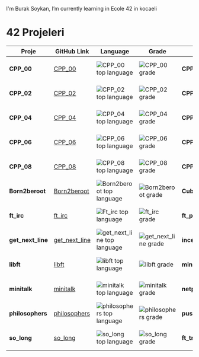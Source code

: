 I'm Burak Soykan, I’m currently learning in Ecole 42 in kocaeli

# 42 Projeleri

| Proje              | GitHub Link                                                            | Language                                                                                                     | Grade                                                                                       | Proje              | GitHub Link                                                            | Language                                                                                                     | Grade                                                                                       |
|--------------------|------------------------------------------------------------------------|--------------------------------------------------------------------------------------------------------------|---------------------------------------------------------------------------------------------|--------------------|------------------------------------------------------------------------|--------------------------------------------------------------------------------------------------------------|---------------------------------------------------------------------------------------------|
| **CPP_00**         | [CPP_00](https://github.com/bruak/CPP_00.git)                         | ![CPP_00 top language](https://img.shields.io/github/languages/top/bruak/CPP_00?style=flat-square)           | ![CPP_00 grade](https://img.shields.io/badge/:-100%25-success?style=flat-square&logo=42)    | **CPP_01**         | [CPP_01](https://github.com/bruak/CPP_01.git)                         | ![CPP_01 top language](https://img.shields.io/github/languages/top/bruak/CPP_01?style=flat-square)           | ![CPP_01 grade](https://img.shields.io/badge/:-100%25-success?style=flat-square&logo=42)    |
| **CPP_02**         | [CPP_02](https://github.com/bruak/CPP_02.git)                         | ![CPP_02 top language](https://img.shields.io/github/languages/top/bruak/CPP_02?style=flat-square)           | ![CPP_02 grade](https://img.shields.io/badge/:-100%25-success?style=flat-square&logo=42)    | **CPP_03**         | [CPP_03](https://github.com/bruak/CPP_03.git)                         | ![CPP_03 top language](https://img.shields.io/github/languages/top/bruak/CPP_03?style=flat-square)           | ![CPP_03 grade](https://img.shields.io/badge/:-100%25-success?style=flat-square&logo=42)    |
| **CPP_04**         | [CPP_04](https://github.com/bruak/CPP_04.git)                         | ![CPP_04 top language](https://img.shields.io/github/languages/top/bruak/CPP_04?style=flat-square)           | ![CPP_04 grade](https://img.shields.io/badge/:-100%25-success?style=flat-square&logo=42)    | **CPP_05**         | [CPP_05](https://github.com/bruak/CPP_05.git)                         | ![CPP_05 top language](https://img.shields.io/github/languages/top/bruak/CPP_05?style=flat-square)           | ![CPP_05 grade](https://img.shields.io/badge/:-100%25-success?style=flat-square&logo=42)    |
| **CPP_06**         | [CPP_06](https://github.com/bruak/CPP_06.git)                         | ![CPP_06 top language](https://img.shields.io/github/languages/top/bruak/CPP_06?style=flat-square)           | ![CPP_06 grade](https://img.shields.io/badge/:-100%25-success?style=flat-square&logo=42)    | **CPP_07**         | [CPP_07](https://github.com/bruak/CPP_07.git)                         | ![CPP_07 top language](https://img.shields.io/github/languages/top/bruak/CPP_07?style=flat-square)           | ![CPP_07 grade](https://img.shields.io/badge/:-100%25-success?style=flat-square&logo=42)    |
| **CPP_08**         | [CPP_08](https://github.com/bruak/CPP_08.git)                         | ![CPP_08 top language](https://img.shields.io/github/languages/top/bruak/CPP_08?style=flat-square)           | ![CPP_08 grade](https://img.shields.io/badge/:-100%25-success?style=flat-square&logo=42)    | **CPP_09**         | [CPP_09](https://github.com/bruak/CPP_09.git)                         | ![CPP_09 top language](https://img.shields.io/github/languages/top/bruak/CPP_09?style=flat-square)           | ![CPP_09 grade](https://img.shields.io/badge/:-100%25-success?style=flat-square&logo=42)    |
| **Born2beroot**    | [Born2beroot](https://github.com/bruak/Born2beroot.git)               | ![Born2beroot top language](https://img.shields.io/github/languages/top/mcombeau/Born2beroot?style=flat-square) | ![Born2beroot grade](https://img.shields.io/badge/:-100%25-success?style=flat-square&logo=42)| **Cub3d**          | [Cub3d](https://github.com/bruak/Cub3d.git)                           | ![Cub3d top language](https://img.shields.io/github/languages/top/bruak/Cub3d?style=flat-square)             | ![Cub3d grade](https://img.shields.io/badge/:-100%25-success?style=flat-square&logo=42)     |
| **ft_irc**         | [ft_irc](https://github.com/bruak/ft_irc.git)                         | ![Ft_irc top language](https://img.shields.io/github/languages/top/bruak/CPP_00?style=flat-square)            | ![ft_irc grade](https://img.shields.io/badge/:-100%25-success?style=flat-square&logo=42)    | **ft_printf**      | [ft_printf](https://github.com/bruak/ft_printf.git)                   | ![ft_printf top language](https://img.shields.io/github/languages/top/bruak/ft_printf?style=flat-square)     | ![ft_printf grade](https://img.shields.io/badge/:-100%25-success?style=flat-square&logo=42) |
| **get_next_line**  | [get_next_line](https://github.com/bruak/get_next_line.git)           | ![get_next_line top language](https://img.shields.io/github/languages/top/bruak/get_next_line?style=flat-square)| ![get_next_line grade](https://img.shields.io/badge/:-100%25-success?style=flat-square&logo=42)| **inception**      | [inception](https://github.com/bruak/inception.git)                   | ![inception top language](https://img.shields.io/github/languages/top/bruak/inception?style=flat-square)     | ![inception grade](https://img.shields.io/badge/:-100%25-success?style=flat-square&logo=42) |
| **libft**          | [libft](https://github.com/bruak/libft.git)                          | ![libft top language](https://img.shields.io/github/languages/top/bruak/libft?style=flat-square)              | ![libft grade](https://img.shields.io/badge/:-100%25-success?style=flat-square&logo=42)     | **minishell**      | [minishell](https://github.com/bruak/minishell.git)                   | ![minishell top language](https://img.shields.io/github/languages/top/bruak/minishell?style=flat-square)     | ![minishell grade](https://img.shields.io/badge/:-100%25-success?style=flat-square&logo=42) |
| **minitalk**       | [minitalk](https://github.com/bruak/minitalk.git)                     | ![minitalk top language](https://img.shields.io/github/languages/top/bruak/minitalk?style=flat-square)         | ![minitalk grade](https://img.shields.io/badge/:-100%25-success?style=flat-square&logo=42)  | **netpractice**    | [netpractice](https://github.com/bruak/netpractice.git)               | ![netpractice top language](https://img.shields.io/github/languages/top/bruak/netpractice?style=flat-square) | ![netpractice grade](https://img.shields.io/badge/:-100%25-success?style=flat-square&logo=42)|
| **philosophers**   | [philosophers](https://github.com/bruak/42-philosophers_dinner_problem.git) | ![philosophers top language](https://img.shields.io/github/languages/top/bruak/42-philosophers_dinner_problem?style=flat-square)| ![philosophers grade](https://img.shields.io/badge/:-100%25-success?style=flat-square&logo=42)| **push_swap**      | [push_swap](https://github.com/bruak/push_swap.git)                   | ![push_swap top language](https://img.shields.io/github/languages/top/bruak/push_swap?style=flat-square)     | ![push_swap grade](https://img.shields.io/badge/:-100%25-success?style=flat-square&logo=42) |
| **so_long**        | [so_long](https://github.com/bruak/so_long.git)                       | ![so_long top language](https://img.shields.io/github/languages/top/bruak/so_long?style=flat-square)           | ![so_long grade](https://img.shields.io/badge/:-100%25-success?style=flat-square&logo=42)   | **ft_transcendance**  | *new project/coming soon!*                                            | ![Still cooking](https://img.shields.io/badge/Still--cooking-ff69b4?style=flat-square)       | *No grade yet!*                                                                              |

